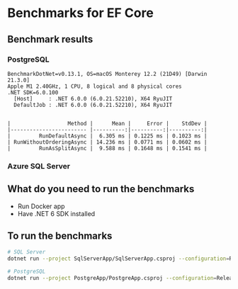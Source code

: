 # Benchmarks for EF Core

## Benchmark results

### PostgreSQL

```
BenchmarkDotNet=v0.13.1, OS=macOS Monterey 12.2 (21D49) [Darwin 21.3.0]
Apple M1 2.40GHz, 1 CPU, 8 logical and 8 physical cores
.NET SDK=6.0.100
  [Host]     : .NET 6.0.0 (6.0.21.52210), X64 RyuJIT
  DefaultJob : .NET 6.0.0 (6.0.21.52210), X64 RyuJIT


|                  Method |      Mean |     Error |    StdDev |
|------------------------ |----------:|----------:|----------:|
|         RunDefaultAsync |  6.305 ms | 0.1225 ms | 0.1023 ms |
| RunWithoutOrderingAsync | 14.236 ms | 0.0771 ms | 0.0602 ms |
|         RunAsSplitAsync |  9.588 ms | 0.1648 ms | 0.1541 ms |
```

### Azure SQL Server



## What do you need to run the benchmarks

- Run Docker app
- Have .NET 6 SDK installed

## To run the benchmarks

```bash
# SQL Server
dotnet run --project SqlServerApp/SqlServerApp.csproj --configuration=Release

# PostgreSQL
dotnet run --project PostgreApp/PostgreApp.csproj --configuration=Release
```
